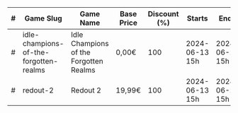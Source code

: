|#|Game Slug|Game Name|Base Price|Discount (%)|Starts|Ends|
|---|---|---|---|---|---|---|
|#|idle-champions-of-the-forgotten-realms|Idle Champions of the Forgotten Realms|0,00€|100|2024-06-13 15h|2024-06-20 15h|
|#|redout-2|Redout 2|19,99€|100|2024-06-13 15h|2024-06-20 15h|
